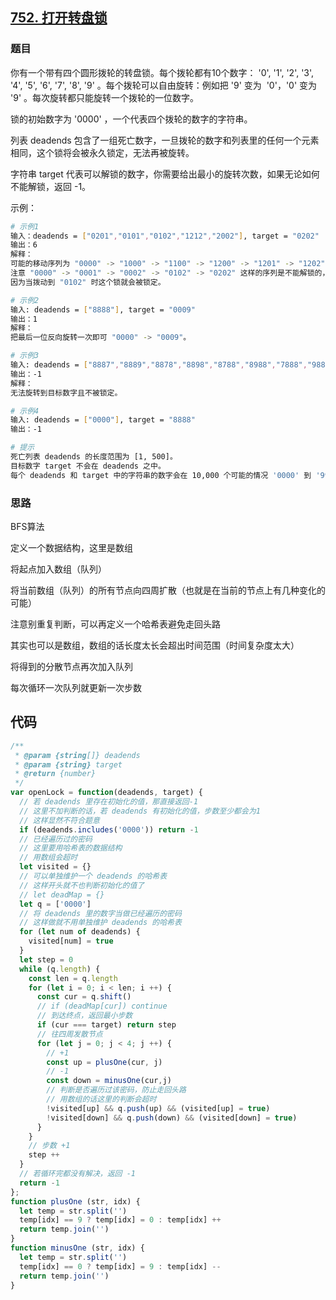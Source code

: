 ## [752. 打开转盘锁](https://leetcode-cn.com/problems/open-the-lock/)
### 题目
你有一个带有四个圆形拨轮的转盘锁。每个拨轮都有10个数字： '0', '1', '2', '3', '4', '5', '6', '7', '8', '9' 。每个拨轮可以自由旋转：例如把 '9' 变为  '0'，'0' 变为 '9' 。每次旋转都只能旋转一个拨轮的一位数字。

锁的初始数字为 '0000' ，一个代表四个拨轮的数字的字符串。

列表 deadends 包含了一组死亡数字，一旦拨轮的数字和列表里的任何一个元素相同，这个锁将会被永久锁定，无法再被旋转。

字符串 target 代表可以解锁的数字，你需要给出最小的旋转次数，如果无论如何不能解锁，返回 -1。

示例：
```sh
# 示例1
输入：deadends = ["0201","0101","0102","1212","2002"], target = "0202"
输出：6
解释：
可能的移动序列为 "0000" -> "1000" -> "1100" -> "1200" -> "1201" -> "1202" -> "0202"。
注意 "0000" -> "0001" -> "0002" -> "0102" -> "0202" 这样的序列是不能解锁的，
因为当拨动到 "0102" 时这个锁就会被锁定。

# 示例2
输入: deadends = ["8888"], target = "0009"
输出：1
解释：
把最后一位反向旋转一次即可 "0000" -> "0009"。

# 示例3
输入: deadends = ["8887","8889","8878","8898","8788","8988","7888","9888"], target = "8888"
输出：-1
解释：
无法旋转到目标数字且不被锁定。

# 示例4
输入: deadends = ["0000"], target = "8888"
输出：-1

# 提示
死亡列表 deadends 的长度范围为 [1, 500]。
目标数字 target 不会在 deadends 之中。
每个 deadends 和 target 中的字符串的数字会在 10,000 个可能的情况 '0000' 到 '9999' 中产生。
```
### 思路
BFS算法

定义一个数据结构，这里是数组

将起点加入数组（队列）

将当前数组（队列）的所有节点向四周扩散（也就是在当前的节点上有几种变化的可能）

注意别重复判断，可以再定义一个哈希表避免走回头路

其实也可以是数组，数组的话长度太长会超出时间范围（时间复杂度太大）

将得到的分散节点再次加入队列

每次循环一次队列就更新一次步数

## 代码
```javascript
/**
 * @param {string[]} deadends
 * @param {string} target
 * @return {number}
 */
var openLock = function(deadends, target) {
  // 若 deadends 里存在初始化的值，那直接返回-1
  // 这里不加判断的话，若 deadends 有初始化的值，步数至少都会为1
  // 这样显然不符合题意
  if (deadends.includes('0000')) return -1
  // 已经遍历过的密码
  // 这里要用哈希表的数据结构
  // 用数组会超时
  let visited = {}
  // 可以单独维护一个 deadends 的哈希表
  // 这样开头就不也判断初始化的值了
  // let deadMap = {}
  let q = ['0000']
  // 将 deadends 里的数字当做已经遍历的密码
  // 这样做就不用单独维护 deadends 的哈希表
  for (let num of deadends) {
    visited[num] = true
  }
  let step = 0
  while (q.length) {
    const len = q.length
    for (let i = 0; i < len; i ++) {
      const cur = q.shift()
      // if (deadMap[cur]) continue
      // 到达终点，返回最小步数
      if (cur === target) return step
      // 往四周发散节点
      for (let j = 0; j < 4; j ++) {
        // +1
        const up = plusOne(cur, j)
        // -1
        const down = minusOne(cur,j)
        // 判断是否遍历过该密码，防止走回头路
        // 用数组的话这里的判断会超时
        !visited[up] && q.push(up) && (visited[up] = true)
        !visited[down] && q.push(down) && (visited[down] = true)
      }
    }
    // 步数 +1
    step ++
  }
  // 若循环完都没有解决，返回 -1
  return -1
};
function plusOne (str, idx) {
  let temp = str.split('')
  temp[idx] == 9 ? temp[idx] = 0 : temp[idx] ++
  return temp.join('')
}
function minusOne (str, idx) {
  let temp = str.split('')
  temp[idx] == 0 ? temp[idx] = 9 : temp[idx] --
  return temp.join('')
}
```



